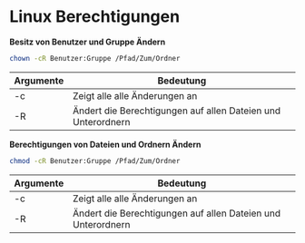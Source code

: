 # Linux Berechtigungen

**Besitz von Benutzer und Gruppe Ändern**
```bash
chown -cR Benutzer:Gruppe /Pfad/Zum/Ordner
```
|Argumente|Bedeutung|
|---|---|
|-c|Zeigt alle alle Änderungen an|
|-R|Ändert die Berechtigungen auf allen Dateien und Unterordnern|

**Berechtigungen von Dateien und Ordnern Ändern**
```bash
chmod -cR Benutzer:Gruppe /Pfad/Zum/Ordner
```
|Argumente|Bedeutung|
|---|---|
|-c|Zeigt alle alle Änderungen an|
|-R|Ändert die Berechtigungen auf allen Dateien und Unterordnern|